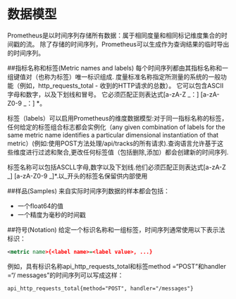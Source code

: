数据模型
======
Prometheus是以时间序列存储所有数据：属于相同度量和相同标记维度集合的时间戳的流。 除了存储的时间序列，Prometheus可以生成作为查询结果的临时导出的时间序列。

##指标名称和标签(Metric names and labels)
每个时间序列都由其指标名称和一组键值对（也称为标签）唯一标识组成.
度量标准名称指定所测量的系统的一般功能（例如，http_requests_total - 收到的HTTP请求的总数）。 它可以包含ASCII字母和数字，以及下划线和冒号。 它必须匹配正则表达式[a-zA-Z _：] [a-zA-Z0-9 _：] *。

标签（labels）可以启用Prometheus的维度数据模型:对于同一指标名称的标签，任何给定的标签组合标志都会实例化（any given combination of labels for the same metric name identifies a particular dimensional instantiation of that metric）(例如:使用POST方法处理/api/tracks的所有请求).查询语言允许基于这些维度进行过滤和聚合,更改任何标签值（包括删除,添加）都会创建新的时间序列.

标签名称可以包括ASCLL字母,数字以及下划线.他们必须匹配正则表达式[a-zA-Z _] [a-zA-Z0-9 _]*.以_开头的标签名保留供内部使用


##样品(Samples)
来自实际时间序列数据的样本都会包括：
- 一个float64的值
- 一个精度为毫秒的时间戳

##符号(Notation)
给定一个标识名称和一组标签，时间序列通常使用以下表示法标识：
```xml
<metric name>{<label name>=<label value>, ...}
```

例如，具有标识名称api_http_requests_total和标签method =“POST”和handler =“/ messages”的时间序列可以写成这样：
```xml
api_http_requests_total{method="POST", handler="/messages"}
```
